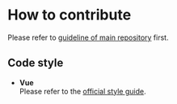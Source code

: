 # How to contribute

Please refer to [guideline of main repository](https://github.com/peerhaven/peerhaven/blob/master/CONTRIBUTING.md) first.

## Code style

- **Vue**  
  Please refer to the [official style guide](https://vuejs.org/v2/style-guide/).
